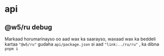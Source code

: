 # api

## @w5/ru debug

Markaad horumarinayso oo aad wax ka saarayso, waxaad wax ka beddeli kartaa `"@w5/ru"` gudaha `api/package.json` si aad `"link:../ru/ru"` , ka dibna `pnpm i`
